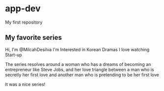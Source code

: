 # app-dev
My first repository
## My favorite series

Hi, I'm @MilcahDesilva
I'm Interested in Korean Dramas
I love watching Start-up

The series resolves around a woman who has a dreams of becoming an entrepreneur like Steve Jobs,
and her love triangle between a man who is secretly her first
love and another man who is pretending to be her first love

It was a nice series!
